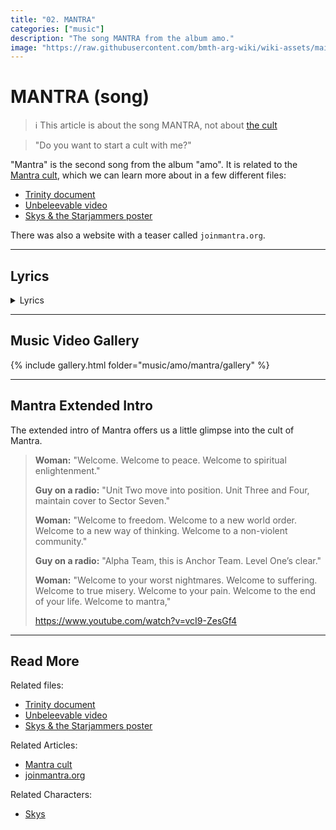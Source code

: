 ```yaml
---
title: "02. MANTRA"
categories: ["music"]
description: "The song MANTRA from the album amo."
image: "https://raw.githubusercontent.com/bmth-arg-wiki/wiki-assets/main/music/amo/album_cover_300.png"
---
```

# MANTRA (song)

> ℹ︎ This article is about the song MANTRA, not about [the cult](../lore/mantra)

> "Do you want to start a cult with me?"

"Mantra" is the second song from the album "amo".
It is related to the [Mantra cult](../lore/mantra), which 
we can learn more about in a few different files:

- [Trinity document](../for-sof/trinity_document)
- [Unbeleevable video](../for-sof/unbeleevable)
- [Skys & the Starjammers poster](../for-sof/skystarjammers)

There was also a website with a teaser called `joinmantra.org`.

***

## Lyrics

<details class="lyrics">
    <summary>Lyrics</summary>

Do you wanna start a cult with me?/
I’m not vibrating like I oughta be/
I need a purpose, I can't keep surfing/
Through this existential misery/
Now, we are going to need some real estate/
But if I choose my words carefully/
Think I could fool you that I’m the guru/
Wait, how do you spell epiphany?/

Before the truth will set you free/
It’ll piss you off/
Before you find a place to be/
You’re gonna lose the plot/
Too late to tell you now/
One ear and right out the other one/
Because all you ever do is chant the same old mantra/

Could I have your attention please/
It’s time to tap in to your tragedy/
Think you could use a new abuser/
Close your eyes and listen carefully/
Imagine you're stood on a beach/
Water gently lapping at your feet/
But now your sinking/
What were you thinking?/
That’s all the time we have this week/

And I know this doesn’t make a lot of sense/
But do you really wanna think all by yourself now?/
All I’m asking for’s a little bit of faith/
You know it's easy to believe/
And I know this doesn’t make a lot of sense./ 
Y’know you gotta work the corners of your mind now/
All I’m asking for’s a little bit of faith/
You know it's easy to, so easy to believe

(Source: Mantra music video description)

</details>

***

## Music Video Gallery

{% include gallery.html folder="music/amo/mantra/gallery" %}

***

## Mantra Extended Intro

The extended intro of Mantra offers us a little glimpse into the cult of Mantra.

> **Woman:** "Welcome. Welcome to peace. Welcome to spiritual enlightenment."
>
> **Guy on a radio:** "Unit Two move into position. Unit Three and Four, maintain cover to Sector Seven."
>
> **Woman:** "Welcome to freedom. Welcome to a new world order. Welcome to a new way of thinking. Welcome to a non-violent community."
>
> **Guy on a radio:** "Alpha Team, this is Anchor Team. Level One’s clear."
>
> **Woman:** "Welcome to your worst nightmares. Welcome to suffering. Welcome to true misery. Welcome to your pain. Welcome to the end of your life. Welcome to mantra,"
> 
> https://www.youtube.com/watch?v=vcI9-ZesGf4

***

## Read More

Related files:

- [Trinity document](../for-sof/trinity_document)
- [Unbeleevable video](../for-sof/unbeleevable)
- [Skys & the Starjammers poster](../for-sof/skystarjammers)

Related Articles:

- [Mantra cult](../lore/mantra)
- [joinmantra.org](../lore/mantra#joinmantraorg)

Related Characters:

- [Skys](../characters/skys)
